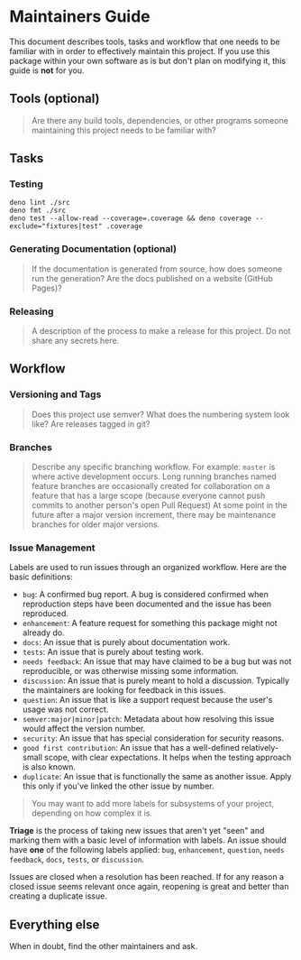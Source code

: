 # Maintainers Guide

This document describes tools, tasks and workflow that one needs to be familiar with in order to effectively maintain
this project. If you use this package within your own software as is but don't plan on modifying it, this guide is
**not** for you.

## Tools (optional)

> Are there any build tools, dependencies, or other programs someone maintaining this project
> needs to be familiar with?

## Tasks

### Testing

    deno lint ./src
    deno fmt ./src
    deno test --allow-read --coverage=.coverage && deno coverage --exclude="fixtures|test" .coverage

### Generating Documentation (optional)

> If the documentation is generated from source, how does someone run the generation?
> Are the docs published on a website (GitHub Pages)?

### Releasing

> A description of the process to make a release for this project. Do not share any secrets here.

## Workflow

### Versioning and Tags

> Does this project use semver? What does the numbering system look like? Are releases tagged in git?

### Branches

> Describe any specific branching workflow. For example:
> `master` is where active development occurs.
> Long running branches named feature branches are occasionally created for collaboration on a feature that has a large scope (because everyone cannot push commits to another person's open Pull Request)
> At some point in the future after a major version increment, there may be maintenance branches
> for older major versions.

### Issue Management

Labels are used to run issues through an organized workflow. Here are the basic definitions:

*  `bug`: A confirmed bug report. A bug is considered confirmed when reproduction steps have been
   documented and the issue has been reproduced.
*  `enhancement`: A feature request for something this package might not already do.
*  `docs`: An issue that is purely about documentation work.
*  `tests`: An issue that is purely about testing work.
*  `needs feedback`: An issue that may have claimed to be a bug but was not reproducible, or was otherwise missing some information.
*  `discussion`: An issue that is purely meant to hold a discussion. Typically the maintainers are looking for feedback in this issues.
*  `question`: An issue that is like a support request because the user's usage was not correct.
*  `semver:major|minor|patch`: Metadata about how resolving this issue would affect the version number.
*  `security`: An issue that has special consideration for security reasons.
*  `good first contribution`: An issue that has a well-defined relatively-small scope, with clear expectations. It helps when the testing approach is also known.
*  `duplicate`: An issue that is functionally the same as another issue. Apply this only if you've linked the other issue by number.

> You may want to add more labels for subsystems of your project, depending on how complex it is.

**Triage** is the process of taking new issues that aren't yet "seen" and marking them with a basic
level of information with labels. An issue should have **one** of the following labels applied:
`bug`, `enhancement`, `question`, `needs feedback`, `docs`, `tests`, or `discussion`.

Issues are closed when a resolution has been reached. If for any reason a closed issue seems
relevant once again, reopening is great and better than creating a duplicate issue.

## Everything else

When in doubt, find the other maintainers and ask.
